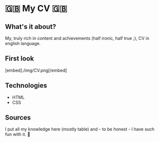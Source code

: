 #  🇬🇧 My CV  🇬🇧

## What's it about?

My, truly rich in content and achievements (half ironic, half true ;), CV in english language.

## First look 

[embed]./img/CV.png[/embed]

## Technologies

+ HTML
+ CSS

## Sources
I put all my knowledge here (mostly table) and - to be honest - I have such fun with it. 🦄
